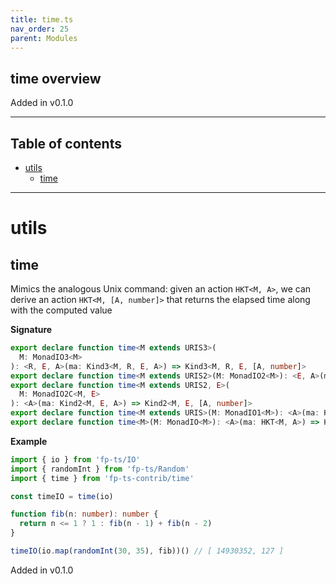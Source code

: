 ```yaml
---
title: time.ts
nav_order: 25
parent: Modules
---
```


## time overview

Added in v0.1.0

---

<h2 class="text-delta">Table of contents</h2>

- [utils](#utils)
  - [time](#time)

---

# utils

## time

Mimics the analogous Unix command: given an action `HKT<M, A>`, we can derive an action `HKT<M, [A, number]>` that
returns the elapsed time along with the computed value

**Signature**

```ts
export declare function time<M extends URIS3>(
  M: MonadIO3<M>
): <R, E, A>(ma: Kind3<M, R, E, A>) => Kind3<M, R, E, [A, number]>
export declare function time<M extends URIS2>(M: MonadIO2<M>): <E, A>(ma: Kind2<M, E, A>) => Kind2<M, E, [A, number]>
export declare function time<M extends URIS2, E>(
  M: MonadIO2C<M, E>
): <A>(ma: Kind2<M, E, A>) => Kind2<M, E, [A, number]>
export declare function time<M extends URIS>(M: MonadIO1<M>): <A>(ma: Kind<M, A>) => Kind<M, [A, number]>
export declare function time<M>(M: MonadIO<M>): <A>(ma: HKT<M, A>) => HKT<M, [A, number]>
```

**Example**

```ts
import { io } from 'fp-ts/IO'
import { randomInt } from 'fp-ts/Random'
import { time } from 'fp-ts-contrib/time'

const timeIO = time(io)

function fib(n: number): number {
  return n <= 1 ? 1 : fib(n - 1) + fib(n - 2)
}

timeIO(io.map(randomInt(30, 35), fib))() // [ 14930352, 127 ]
```

Added in v0.1.0
